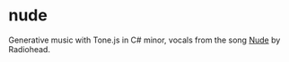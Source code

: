 # nude
Generative music with Tone.js in C# minor, vocals from the song [Nude](https://www.youtube.com/watch?v=sHbHZOcpCZ0) by Radiohead.

